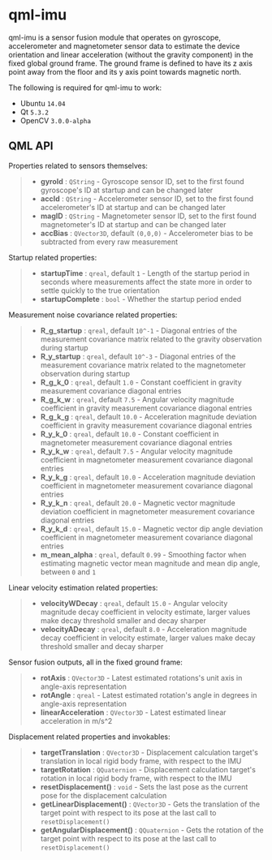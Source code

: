 qml-imu
=======

qml-imu is a sensor fusion module that operates on gyroscope, accelerometer and
magnetometer sensor data to estimate the device orientation and linear
acceleration (without the gravity component) in the fixed global ground frame.
The ground frame is defined to have its z axis point away from the floor and
its y axis point towards magnetic north.

The following is required for qml-imu to work:

  - Ubuntu `14.04`
  - Qt `5.3.2`
  - OpenCV `3.0.0-alpha`

QML API
-------

Properties related to sensors themselves:

>  - **gyroId** :   `QString` - Gyroscope sensor ID, set to the first found gyroscope's ID at startup and can be changed later
>  - **accId** :    `QString` - Accelerometer sensor ID, set to the first found accelerometer's ID at startup and can be changed later
>  - **magID** :    `QString` - Magnetometer sensor ID, set to the first found magnetometer's ID at startup and can be changed later
>  - **accBias** :  `QVector3D`, default `(0,0,0)` - Accelerometer bias to be subtracted from every raw measurement

Startup related properties:

>  - **startupTime** :      `qreal`, default `1` - Length of the startup period in seconds where measurements affect the state more in order to settle quickly to the true orientation
>  - **startupComplete** :  `bool` - Whether the startup period ended

Measurement noise covariance related properties:

>  - **R\_g\_startup** :  `qreal`, default `10^-1` - Diagonal entries of the measurement covariance matrix related to the gravity observation during startup
>  - **R\_y\_startup** :  `qreal`, default `10^-3` - Diagonal entries of the measurement covariance matrix related to the magnetometer observation during startup
>  - **R\_g\_k\_0** :      `qreal`, default `1.0` - Constant coefficient in gravity measurement covariance diagonal entries
>  - **R\_g\_k\_w** :      `qreal`, default `7.5` - Angular velocity magnitude coefficient in gravity measurement covariance diagonal entries
>  - **R\_g\_k\_g** :      `qreal`, default `10.0` - Acceleration magnitude deviation coefficient in gravity measurement covariance diagonal entries
>  - **R\_y\_k\_0** :      `qreal`, default `10.0` - Constant coefficient in magnetometer measurement covariance diagonal entries
>  - **R\_y\_k\_w** :      `qreal`, default `7.5` - Angular velocity magnitude coefficient in magnetometer measurement covariance diagonal entries
>  - **R\_y\_k\_g** :      `qreal`, default `10.0` - Acceleration magnitude deviation coefficient in magnetometer measurement covariance diagonal entries
>  - **R\_y\_k\_n** :      `qreal`, default `20.0` - Magnetic vector magnitude deviation coefficient in magnetometer measurement covariance diagonal entries
>  - **R\_y\_k\_d** :      `qreal`, default `15.0` - Magnetic vector dip angle deviation coefficient in magnetometer measurement covariance diagonal entries
>  - **m\_mean\_alpha** : `qreal`, default `0.99` - Smoothing factor when estimating magnetic vector mean magnitude and mean dip angle, between `0` and `1`

Linear velocity estimation related properties:

>  - **velocityWDecay** : `qreal`, default `15.0` - Angular velocity magnitude decay coefficient in velocity estimate, larger values make decay threshold smaller and decay sharper
>  - **velocityADecay** : `qreal`, default `8.0` - Acceleration magnitude decay coefficient in velocity estimate, larger values make decay threshold smaller and decay sharper

Sensor fusion outputs, all in the fixed ground frame:

>  - **rotAxis** :              `QVector3D` - Latest estimated rotations's unit axis in angle-axis representation
>  - **rotAngle** :             `qreal` - Latest estimated rotation's angle in degrees in angle-axis representation
>  - **linearAcceleration** :   `QVector3D` - Latest estimated linear acceleration in m/s^2

Displacement related properties and invokables:

>  - **targetTranslation** :        `QVector3D` - Displacement calculation target's translation in local rigid body frame, with respect to the IMU
>  - **targetRotation** :           `QQuaternion` - Displacement calculation target's rotation in local rigid body frame, with respect to the IMU
>  - **resetDisplacement()** :      `void` - Sets the last pose as the current pose for the displacement calculation
>  - **getLinearDisplacement()** :  `QVector3D` - Gets the translation of the target point with respect to its pose at the last call to `resetDisplacement()`
>  - **getAngularDisplacement()** : `QQuaternion` - Gets the rotation of the target point with respect to its pose at the last call to `resetDisplacement()`




